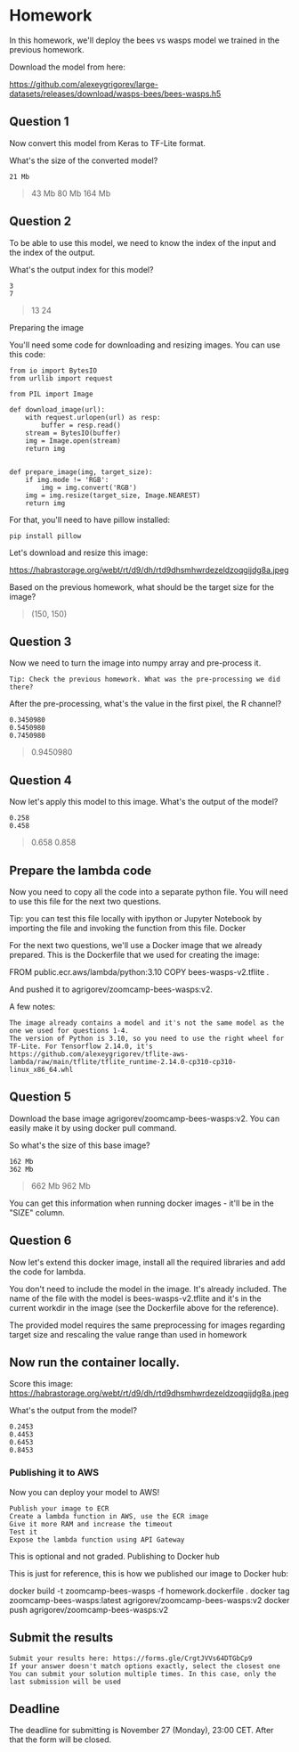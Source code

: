 # Homework

In this homework, we'll deploy the bees vs wasps model we trained in the previous homework.

Download the model from here:

https://github.com/alexeygrigorev/large-datasets/releases/download/wasps-bees/bees-wasps.h5

## Question 1

Now convert this model from Keras to TF-Lite format.

What's the size of the converted model?

    21 Mb
>   43 Mb
    80 Mb
    164 Mb

## Question 2

To be able to use this model, we need to know the index of the input and the index of the output.

What's the output index for this model?

    3
    7
>   13
    24

Preparing the image

You'll need some code for downloading and resizing images. You can use this code:

```
from io import BytesIO
from urllib import request

from PIL import Image

def download_image(url):
    with request.urlopen(url) as resp:
        buffer = resp.read()
    stream = BytesIO(buffer)
    img = Image.open(stream)
    return img


def prepare_image(img, target_size):
    if img.mode != 'RGB':
        img = img.convert('RGB')
    img = img.resize(target_size, Image.NEAREST)
    return img
```

For that, you'll need to have pillow installed:

`pip install pillow`

Let's download and resize this image:

https://habrastorage.org/webt/rt/d9/dh/rtd9dhsmhwrdezeldzoqgijdg8a.jpeg

Based on the previous homework, what should be the target size for the image?

> (150, 150)

## Question 3

Now we need to turn the image into numpy array and pre-process it.

    Tip: Check the previous homework. What was the pre-processing we did there?

After the pre-processing, what's the value in the first pixel, the R channel?

    0.3450980
    0.5450980
    0.7450980
>   0.9450980

## Question 4

Now let's apply this model to this image. What's the output of the model?

    0.258
    0.458
>   0.658
    0.858

## Prepare the lambda code

Now you need to copy all the code into a separate python file. You will need to use this file for the next two questions.

Tip: you can test this file locally with ipython or Jupyter Notebook by importing the file and invoking the function from this file.
Docker

For the next two questions, we'll use a Docker image that we already prepared. This is the Dockerfile that we used for creating the image:

FROM public.ecr.aws/lambda/python:3.10
COPY bees-wasps-v2.tflite .

And pushed it to agrigorev/zoomcamp-bees-wasps:v2.

A few notes:

    The image already contains a model and it's not the same model as the one we used for questions 1-4.
    The version of Python is 3.10, so you need to use the right wheel for TF-Lite. For Tensorflow 2.14.0, it's https://github.com/alexeygrigorev/tflite-aws-lambda/raw/main/tflite/tflite_runtime-2.14.0-cp310-cp310-linux_x86_64.whl

## Question 5

Download the base image agrigorev/zoomcamp-bees-wasps:v2. You can easily make it by using docker pull command.

So what's the size of this base image?

    162 Mb
    362 Mb
>   662 Mb
    962 Mb

You can get this information when running docker images - it'll be in the "SIZE" column.

## Question 6

Now let's extend this docker image, install all the required libraries and add the code for lambda.

You don't need to include the model in the image. It's already included. The name of the file with the model is bees-wasps-v2.tflite and it's in the current workdir in the image (see the Dockerfile above for the reference). 

The provided model requires the same preprocessing for images regarding target size and rescaling the value range than used in homework 

## Now run the container locally.

Score this image: https://habrastorage.org/webt/rt/d9/dh/rtd9dhsmhwrdezeldzoqgijdg8a.jpeg

What's the output from the model?

    0.2453
    0.4453
    0.6453
    0.8453


### Publishing it to AWS

Now you can deploy your model to AWS!

    Publish your image to ECR
    Create a lambda function in AWS, use the ECR image
    Give it more RAM and increase the timeout
    Test it
    Expose the lambda function using API Gateway

This is optional and not graded.
Publishing to Docker hub

This is just for reference, this is how we published our image to Docker hub:

docker build -t zoomcamp-bees-wasps -f homework.dockerfile .
docker tag zoomcamp-bees-wasps:latest agrigorev/zoomcamp-bees-wasps:v2
docker push agrigorev/zoomcamp-bees-wasps:v2

## Submit the results

    Submit your results here: https://forms.gle/CrgtJVVs64DTGbCp9
    If your answer doesn't match options exactly, select the closest one
    You can submit your solution multiple times. In this case, only the last submission will be used

## Deadline

The deadline for submitting is November 27 (Monday), 23:00 CET. After that the form will be closed.